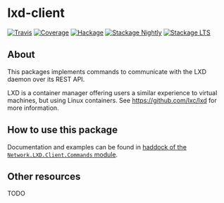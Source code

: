 lxd-client
==========

[![Travis](https://travis-ci.org/hverr/haskell-lxd-client.svg?branch=master)](https://travis-ci.org/hverr/haskell-lxd-client)
[![Coverage](https://coveralls.io/repos/github/hverr/haskell-lxd-client/badge.svg?branch=master)](https://coveralls.io/github/hverr/haskell-lxd-client?branch=master)
[![Hackage](https://img.shields.io/hackage/v/lxd-client.svg?maxAge=2592000)](https://hackage.haskell.org/package/lxd-client)
[![Stackage Nightly](http://stackage.org/package/lxd-client/badge/nightly)](http://stackage.org/nightly/package/lxd-client)
[![Stackage LTS](http://stackage.org/package/lxd-client/badge/lts)](http://stackage.org/lts/package/lxd-client)


## About
This packages implements commands to communicate with the LXD daemon over its REST API.

LXD is a container manager offering users a similar experience to virtual machines, but using Linux containers. See https://github.com/lxc/lxd for more information.

## How to use this package
Documentation and examples can be found in [haddock of the `Network.LXD.Client.Commands` module](https://hackage.haskell.org/package/lxd-client/docs/Network-LXD-Client-Commands.html).

## Other resources
TODO
